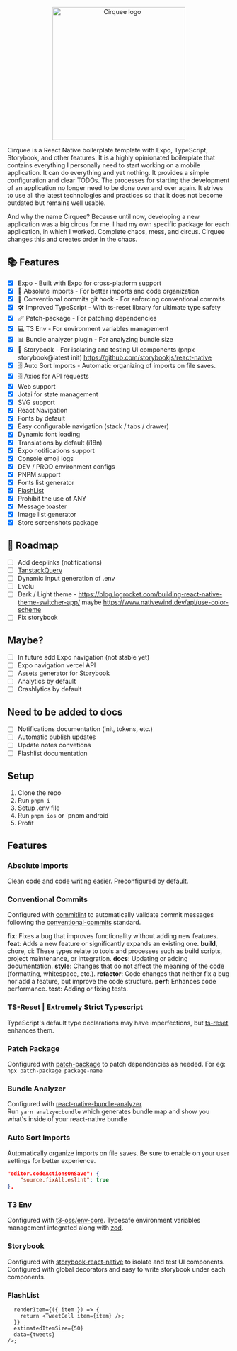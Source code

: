 <p align="center">
<img src="https://i.ibb.co/9cSn6kV/DALL-E-2024-01-31-15-38-28-A-vibrant-and-minimalist-logo-design-for-Cirquee-a-React-Native-Expo-fram.png" width="300" height="300" alt="Cirquee logo">
</p>

Cirquee is a React Native boilerplate template with Expo, TypeScript, Storybook, and other features. It is a highly opinionated boilerplate that contains everything I personally need to start working on a mobile application. It can do everything and yet nothing. It provides a simple configuration and clear TODOs. The processes for starting the development of an application no longer need to be done over and over again. It strives to use all the latest technologies and practices so that it does not become outdated but remains well usable.

And why the name Cirquee? Because until now, developing a new application was a big circus for me. I had my own specific package for each application, in which I worked. Complete chaos, mess, and circus. Cirquee changes this and creates order in the chaos.

## 📚 Features

- [x] Expo - Built with Expo for cross-platform support
- [x] 🎯 Absolute imports - For better imports and code organization
- [x] 📝 Conventional commits git hook - For enforcing conventional commits
- [x] 🛠️ Improved TypeScript - With ts-reset library for ultimate type safety
- [x] 🩹 Patch-package - For patching dependencies
- [x] 💻 T3 Env - For environment variables management
- [x] 📊 Bundle analyzer plugin - For analyzing bundle size
- [x] 📕 Storybook - For isolating and testing UI components (pnpx storybook@latest init) https://github.com/storybookjs/react-native
- [x] 🗄️ Auto Sort Imports - Automatic organizing of imports on file saves.
- [x] 🗄️ Axios for API requests
- [x] Web support
- [x] Jotai for state management
- [x] SVG support
- [x] React Navigation
- [x] Fonts by default
- [x] Easy configurable navigation (stack / tabs / drawer)
- [x] Dynamic font loading
- [x] Translations by default (i18n)
- [x] Expo notifications support
- [x] Console emoji logs
- [x] DEV / PROD environment configs
- [x] PNPM support
- [x] Fonts list generator
- [x] [FlashList](https://shopify.github.io/flash-list/docs/)
- [x] Prohibit the use of ANY
- [x] Message toaster
- [x] Image list generator
- [x] Store screenshots package

## 🚦 Roadmap

- [ ] Add deeplinks (notifications)
- [ ] [TanstackQuery](https://tanstack.com/query/v3/docs/framework/react/overview)
- [ ] Dynamic input generation of .env
- [ ] Evolu
- [ ] Dark / Light theme - https://blog.logrocket.com/building-react-native-theme-switcher-app/ maybe https://www.nativewind.dev/api/use-color-scheme
- [ ] Fix storybook

## Maybe?

- [ ] In future add Expo navigation (not stable yet)
- [ ] Expo navigation vercel API
- [ ] Assets generator for Storybook
- [ ] Analytics by default
- [ ] Crashlytics by default

## Need to be added to docs

- [ ] Notifications documentation (init, tokens, etc.)
- [ ] Automatic publish updates
- [ ] Update notes convetions
- [ ] Flashlist documentation

## Setup

1. Clone the repo
2. Run `pnpm i`
3. Setup .env file
4. Run `pnpm ios` or `pnpm android
5. Profit

## Features

### Absolute Imports

Clean code and code writing easier.
Preconfigured by default.

### Conventional Commits

Configured with [commitlint](https://github.com/conventional-changelog/commitlint) to automatically validate commit messages following the [conventional-commits](https://www.conventionalcommits.org/en/v1.0.0/) standard.

**fix**: Fixes a bug that improves functionality without adding new features.
**feat**: Adds a new feature or significantly expands an existing one.
**build**, chore, ci: These types relate to tools and processes such as build scripts, project maintenance, or integration.
**docs**: Updating or adding documentation.
**style**: Changes that do not affect the meaning of the code (formatting, whitespace, etc.).
**refactor**: Code changes that neither fix a bug nor add a feature, but improve the code structure.
**perf**: Enhances code performance.
**test**: Adding or fixing tests.

### TS-Reset | Extremely Strict Typescript

TypeScript's default type declarations may have imperfections, but [ts-reset](https://github.com/total-typescript/ts-reset) enhances them.

### Patch Package

Configured with [patch-package](https://github.com/ds300/patch-package) to patch dependencies as needed.
For eg: `npx patch-package package-name`

### Bundle Analyzer

Configured with [react-native-bundle-analyzer](https://github.com/IjzerenHein/react-native-bundle-visualizer)</br>
Run `yarn analzye:bundle` which generates bundle map and show you what's inside of your react-native bundle

### Auto Sort Imports

Automatically organize imports on file saves. Be sure to enable on your user settings for better experience.

```json
"editor.codeActionsOnSave": {
    "source.fixAll.eslint": true
},
```

### T3 Env

Configured with [t3-oss/env-core](https://github.com/t3-oss/t3-env).
Typesafe environment variables management integrated along with [zod](https://github.com/colinhacks/zod).

### Storybook

Configured with [storybook-react-native](https://github.com/storybookjs/react-native) to isolate and test UI components. Configured with global decorators and easy to write storybook under each components.

### FlashList

```<FlashList
  renderItem={({ item }) => {
    return <TweetCell item={item} />;
  }}
  estimatedItemSize={50}
  data={tweets}
/>;
```
